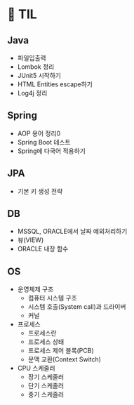 # :seedling: TIL 

## Java
- 파일입출력
- Lombok 정리
- JUnit5 시작하기
- HTML Entities escape하기
- Log4j 정리

## Spring
- AOP 용어 정리0
- Spring Boot 테스트
- Spring에 다국어 적용하기

## JPA
- 기본 키 생성 전략

## DB
- MSSQL, ORACLE에서 날짜 예외처리하기
- 뷰(VIEW)
- ORACLE 내장 함수

## OS
- 운영체제 구조
    - 컴퓨터 시스템 구조
    - 시스템 호출(System call)과 드라이버
    - 커널
- 프로세스
    - 프로세스란
    - 프로세스 상태
    - 프로세스 제어 블록(PCB)
    - 문맥 교환(Context Switch)
- CPU 스케줄러
    - 장기 스케줄러
    - 단기 스케줄러
    - 중기 스케줄러

